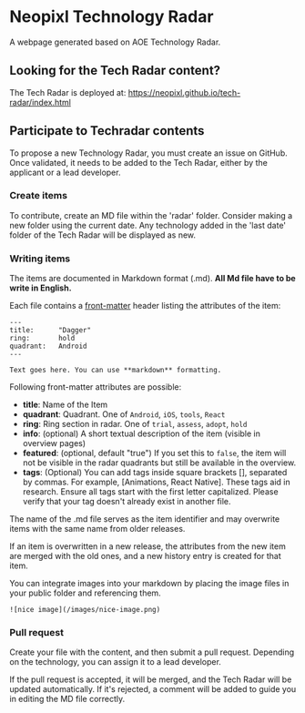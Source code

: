 # Neopixl Technology Radar
A webpage generated based on AOE Technology Radar.

## Looking for the Tech Radar content?
The Tech Radar is deployed at: https://neopixl.github.io/tech-radar/index.html

## Participate to Techradar contents
To propose a new Technology Radar, you must create an issue on GitHub. 
Once validated, it needs to be added to the Tech Radar, either by the applicant or a lead developer.

### Create items
To contribute, create an MD file within the 'radar' folder. 
Consider making a new folder using the current date. 
Any technology added in the 'last date' folder of the Tech Radar will be displayed as new.

### Writing items
The items are documented in Markdown format (.md).
**All Md file have to be write in English.** 

Each file contains a [front-matter](https://github.com/jxson/front-matter) header listing the attributes of the item:

```
---
title:      "Dagger"
ring:       hold
quadrant:   Android
---

Text goes here. You can use **markdown** formatting.
```

Following front-matter attributes are possible:

- **title**: Name of the Item
- **quadrant**: Quadrant. One of `Android`,
  `iOS`, `tools`, `React`
- **ring**: Ring section in radar. One of `trial`, `assess`, `adopt`, `hold`
- **info**: (optional) A short textual description of the item (visible in
  overview pages)
- **featured**: (optional, default "true") If you set this to `false`, the item will not be visible in the radar quadrants but still be available in the overview.
- **tags**: (Optional) You can add tags inside square brackets [], separated by commas. For example, [Animations, React Native]. These tags aid in research. Ensure all tags start with the first letter capitalized. Please verify that your tag doesn't already exist in another file.

The name of the .md file serves as the item identifier and may overwrite items with the same name from older releases.

If an item is overwritten in a new release, the attributes from the new item are merged with the old ones, and a new history entry is created for that item.

You can integrate images into your markdown by placing the image files in your public folder and referencing them.

```
![nice image](/images/nice-image.png)
```

### Pull request
Create your file with the content, and then submit a pull request. 
Depending on the technology, you can assign it to a lead developer. 

If the pull request is accepted, it will be merged, and the Tech Radar will be updated automatically. 
If it's rejected, a comment will be added to guide you in editing the MD file correctly.
